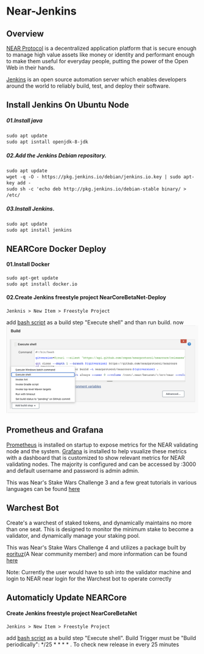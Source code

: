 # Near-Jenkins

## Overview

 [NEAR Protocol](https://near.org/) is a decentralized application platform that is secure enough to manage high value assets like money or identity and performant enough to make them useful for everyday people, putting the power of the Open Web in their hands.
 
 [Jenkins](https://www.jenkins.io/) is an open source automation server which enables developers around the world to reliably build, test, and deploy their software.
## Install Jenkins On Ubuntu Node
  ##### 01.Install java
    sudo apt update 
    sudo apt isntall openjdk-8-jdk

  ##### 02.Add the Jenkins Debian repository.
    sudo apt update
    wget -q -O - https://pkg.jenkins.io/debian/jenkins.io.key | sudo apt-key add -
    sudo sh -c 'echo deb http://pkg.jenkins.io/debian-stable binary/ > /etc/
  ##### 03.Install Jenkins.
    sudo apt update
    sudo apt install jenkins
## NEARCore Docker Deploy
####    01.Install Docker  
    sudo apt-get update
    sudo apt install docker.io
####    02.Create Jenkins freestyle project NearCoreBetaNet-Deploy
    Jenknis > New Item > Freestyle Project
   add [bash script](https://github.com/minstr22/nearcore-ci-cd/blob/master/Scripts/NearCoreBetaNet-Deploy.sh) as a build step "Execute shell" and than run build. now
   ![Screenshot](deploy.png)

## Prometheus and Grafana
[Prometheus](https://prometheus.io/) is installed on startup to expose metrics for the NEAR validating node and the system. [Grafana](https://grafana.com/) is installed to help vsualize these metrics with a dashboard that is customized to show relevant metrics for NEAR validating nodes. The majority is configured and can be accessed by :3000 and default username and password is admin admin.

This was Near's Stake Wars Challenge 3 and a few great tutorials in various languages can be found [here](https://github.com/nearprotocol/stakewars/blob/master/challenges/challenge003.md/) 

## Warchest Bot
Create's a warchest of staked tokens, and dynamically maintains no more than one seat. This is designed to monitor the minimum stake to become a validator, and dynamically manage your staking pool.

This was Near's Stake Wars Challenge 4 and utilizes a package built by [eorituz](https://github.com/eorituz)(A Near community member) and more information can be found [here](https://github.com/nearprotocol/stakewars/blob/master/challenges/challenge004.md/)

Note: Currently the user would have to ssh into the validator machine and login to NEAR near login for the Warchest bot to operate correctly

## Automaticly Update NEARCore
####    Create Jenkins freestyle project NearCoreBetaNet
    Jenkins > New Item > Freestyle Project
   add [bash script](https://github.com/minstr22/nearcore-ci-cd/blob/master/Scripts/NearCoreBetaNet.sh) as a build step "Execute shell".
   Build Trigger must be "Build periodically": */25 * * * * . To check new release in every 25 minutes
    

